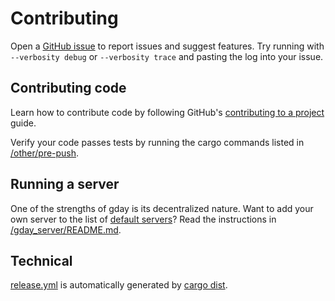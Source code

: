 # Contributing

Open a [GitHub issue](https://github.com/manforowicz/gday/issues)
to report issues and suggest features.
Try running with `--verbosity debug` or `--verbosity trace`
and pasting the log into your issue.

## Contributing code

Learn how to contribute code by following GitHub's
[contributing to a project](https://docs.github.com/en/get-started/exploring-projects-on-github/contributing-to-a-project)
guide.

Verify your code passes tests by running the cargo commands listed
in [/other/pre-push](/other/pre-push).

## Running a server

One of the strengths of gday is its decentralized nature.
Want to add your own server to the list of
[default servers](https://docs.rs/gday_hole_punch/latest/gday_hole_punch/server_connector/constant.DEFAULT_SERVERS.html)?
Read the instructions in [/gday_server/README.md](/gday_server/README.md).

## Technical

[release.yml](/.github/workflows/release.yml) is automatically generated by [cargo dist](https://crates.io/crates/cargo-dist).
